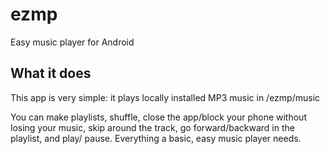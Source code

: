 # ezmp

Easy music player for Android

## What it does

This app is very simple: it plays locally installed MP3 music in /ezmp/music

You can make playlists, shuffle, close the app/block your phone without losing
your music, skip around the track, go forward/backward in the playlist, and play/
pause. Everything a basic, easy music player needs.
